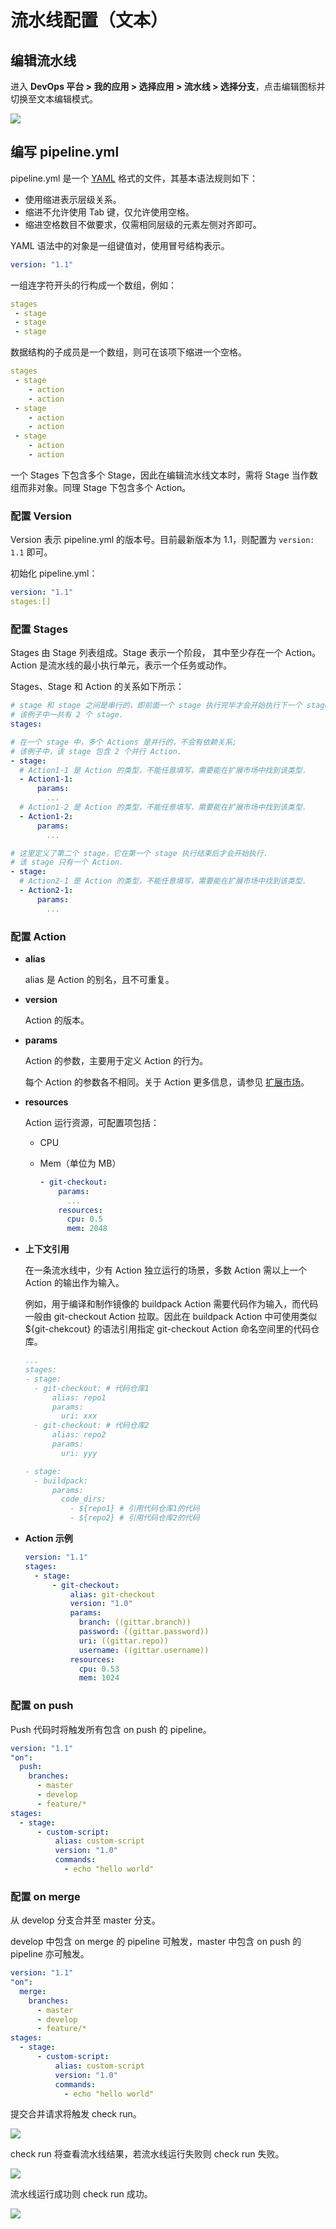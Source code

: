 # 流水线配置（文本）

## 编辑流水线
进入 **DevOps 平台 > 我的应用 > 选择应用 > 流水线 > 选择分支**，点击编辑图标并切换至文本编辑模式。

![](https://terminus-paas.oss-cn-hangzhou.aliyuncs.com/paas-doc/2021/08/23/86d13308-677c-4c5e-9772-b68871864b30.png)

## 编写 pipeline.yml

pipeline.yml 是一个 [YAML](https://yaml.org/spec/1.2/spec.html) 格式的文件，其基本语法规则如下：

- 使用缩进表示层级关系。
- 缩进不允许使用 Tab 键，仅允许使用空格。
- 缩进空格数目不做要求，仅需相同层级的元素左侧对齐即可。

YAML 语法中的对象是一组键值对，使用冒号结构表示。

 ``` yaml
 version: "1.1"
 ```

一组连字符开头的行构成一个数组，例如：

``` yaml
stages
 - stage
 - stage
 - stage
```


数据结构的子成员是一个数组，则可在该项下缩进一个空格。

``` yaml
stages
 - stage
    - action
    - action
 - stage
    - action
    - action
 - stage
    - action
    - action
```

一个 Stages 下包含多个 Stage，因此在编辑流水线文本时，需将 Stage 当作数组而非对象。同理 Stage 下包含多个 Action。

### 配置 Version
Version 表示 pipeline.yml 的版本号。目前最新版本为 1.1，则配置为 `version: 1.1` 即可。

初始化 pipeline.yml：

``` yaml
version: "1.1"
stages:[]
```

### 配置 Stages
Stages 由 Stage 列表组成。Stage 表示一个阶段， 其中至少存在一个 Action。Action 是流水线的最小执行单元，表示一个任务或动作。

Stages、Stage 和 Action 的关系如下所示：

``` yaml
# stage 和 stage 之间是串行的，即前面一个 stage 执行完毕才会开始执行下一个 stage.
# 该例子中一共有 2 个 stage.
stages:

# 在一个 stage 中，多个 Actions 是并行的，不会有依赖关系;
# 该例子中，该 stage 包含 2 个并行 Action.
- stage:
  # Action1-1 是 Action 的类型，不能任意填写，需要能在扩展市场中找到该类型.
  - Action1-1:
      params:
        ...
  # Action1-2 是 Action 的类型，不能任意填写，需要能在扩展市场中找到该类型.
  - Action1-2:
      params:
        ...

# 这里定义了第二个 stage，它在第一个 stage 执行结束后才会开始执行.
# 该 stage 只有一个 Action.
- stage:
  # Action2-1 是 Action 的类型，不能任意填写，需要能在扩展市场中找到该类型.
  - Action2-1:
      params:
        ...
```

### 配置 Action

* **alias**

  alias 是 Action 的别名，且不可重复。

* **version**

  Action 的版本。

* **params**

  Action 的参数，主要用于定义 Action 的行为。

  每个 Action 的参数各不相同。关于 Action 更多信息，请参见 [扩展市场](https://www.erda.cloud/market/pipeline)。

* **resources**

  Action 运行资源，可配置项包括：
  * CPU

  * Mem（单位为 MB）

    ```yaml
    - git-checkout:
        params:
          ...
        resources:
          cpu: 0.5
          mem: 2048
    ```

* **上下文引用**

  在一条流水线中，少有 Action 独立运行的场景，多数 Action 需以上一个 Action 的输出作为输入。

  例如，用于编译和制作镜像的 buildpack Action 需要代码作为输入，而代码一般由 git-checkout Action 拉取。因此在 buildpack Action 中可使用类似 ${git-chekcout} 的语法引用指定 git-checkout Action 命名空间里的代码仓库。

  ```yaml
  ...
  stages:
  - stage:
    - git-checkout: # 代码仓库1
        alias: repo1
        params:
          uri: xxx
    - git-checkout: # 代码仓库2
        alias: repo2
        params:
          uri: yyy

  - stage:
    - buildpack:
        params:
          code_dirs:
            - ${repo1} # 引用代码仓库1的代码
            - ${repo2} # 引用代码仓库2的代码
  ```

* **Action 示例**

  ```yaml
  version: "1.1"
  stages:
    - stage:
        - git-checkout:
            alias: git-checkout
            version: "1.0"
            params:
              branch: ((gittar.branch))
              password: ((gittar.password))
              uri: ((gittar.repo))
              username: ((gittar.username))
            resources:
              cpu: 0.53
              mem: 1024
  ```

### 配置 on push

Push 代码时将触发所有包含 on push 的 pipeline。

``` yaml
version: "1.1"
"on":
  push:
    branches:
      - master
      - develop
      - feature/*
stages:
  - stage:
      - custom-script:
          alias: custom-script
          version: "1.0"
          commands:
            - echo "hello world"
```

### 配置 on merge

从 develop 分支合并至 master 分支。

develop 中包含 on merge 的 pipeline 可触发，master 中包含 on push 的 pipeline 亦可触发。

``` yaml
version: "1.1"
"on":
  merge:
    branches:
      - master
      - develop
      - feature/*
stages:
  - stage:
      - custom-script:
          alias: custom-script
          version: "1.0"
          commands:
            - echo "hello world"
```

提交合并请求将触发 check run。

![](https://terminus-paas.oss-cn-hangzhou.aliyuncs.com/paas-doc/2021/08/23/9bdbb705-35e4-4bab-bb6a-5622df894ec8.png)

check run 将查看流水线结果，若流水线运行失败则 check run 失败。

![](https://terminus-paas.oss-cn-hangzhou.aliyuncs.com/paas-doc/2021/08/23/460e8019-0b9c-480d-b925-539662be6d8d.png)

流水线运行成功则 check run 成功。

![](https://terminus-paas.oss-cn-hangzhou.aliyuncs.com/paas-doc/2021/08/23/9af6c5c1-689b-4cc4-ad81-261d28706b24.png)

